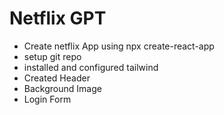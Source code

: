 # Netflix GPT

- Create netflix App using npx create-react-app
- setup git repo
- installed and configured tailwind
- Created Header
- Background Image
- Login Form
